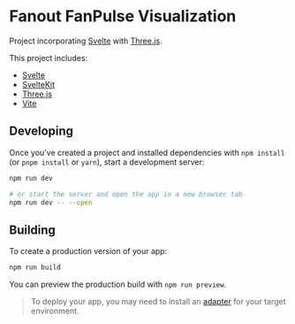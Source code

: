# Fanout FanPulse Visualization

Project incorporating [Svelte](https://svelte.dev) with [Three.js](https://threejs.org/).

This project includes:
- [Svelte](https://svelte.dev)
- [SvelteKit](https://kit.svelte.dev/)
- [Three.js](https://threejs.org/)
- [Vite](https://vitejs.dev/)


## Developing

Once you've created a project and installed dependencies with `npm install` (or `pnpm install` or `yarn`), start a development server:

```bash
npm run dev

# or start the server and open the app in a new browser tab
npm run dev -- --open
```

## Building

To create a production version of your app:

```bash
npm run build
```

You can preview the production build with `npm run preview`.

> To deploy your app, you may need to install an [adapter](https://kit.svelte.dev/docs/adapters) for your target environment.
